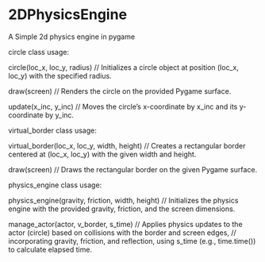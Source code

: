 # 2DPhysicsEngine
A Simple 2d physics engine in pygame

circle class usage:

circle(loc_x, loc_y, radius) 
    // Initializes a circle object at position (loc_x, loc_y) with the specified radius.

draw(screen) 
    // Renders the circle on the provided Pygame surface.

update(x_inc, y_inc)
    // Moves the circle’s x-coordinate by x_inc and its y-coordinate by y_inc.


virtual_border class usage:

virtual_border(loc_x, loc_y, width, height)
    // Creates a rectangular border centered at (loc_x, loc_y) with the given width and height.

draw(screen)
    // Draws the rectangular border on the given Pygame surface.


physics_engine class usage:

physics_engine(gravity, friction, width, height)
    // Initializes the physics engine with the provided gravity, friction, and the screen dimensions.

manage_actor(actor, v_border, s_time)
    // Applies physics updates to the actor (circle) based on collisions with the border and screen edges,
    // incorporating gravity, friction, and reflection, using s_time (e.g., time.time()) to calculate elapsed time.
